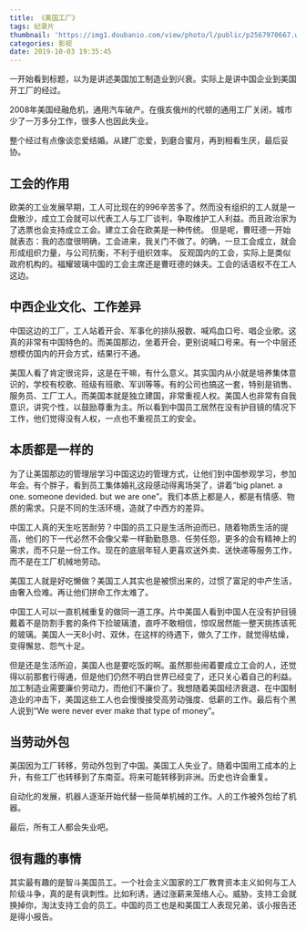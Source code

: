 ```yaml
---
title: 《美国工厂》
tags: 纪录片
thumbnail: 'https://img1.doubanio.com/view/photo/l/public/p2567970667.webp'
categories: 影视
date: 2019-10-03 19:35:45
---
```



一开始看到标题，以为是讲述美国加工制造业到兴衰。实际上是讲中国企业到美国开工厂的经过。

2008年美国经融危机，通用汽车破产。在俄亥俄州的代顿的通用工厂关闭，城市少了一万多分工作，很多人也因此失业。

整个经过有点像谈恋爱结婚。从建厂恋爱，到磨合蜜月，再到相看生厌，最后妥协。

## 工会的作用
欧美的工业发展早期，工人可比现在的996辛苦多了。然而没有组织的工人就是一盘散沙，成立工会就可以代表工人与工厂谈判，争取维护工人利益。而且政治家为了选票也会支持成立工会。建立工会在欧美是一种传统。
但是呢，曹旺德一开始就表态：我的态度很明确，工会进来，我关门不做了。的确，一旦工会成立，就会形成组织力量，与公司抗衡，不利于组织效率。
反观国内的工会，实际上是类似政府机构的。福耀玻璃中国的工会主席还是曹旺德的妹夫。工会的话语权不在工人这边。

## 中西企业文化、工作差异
中国这边的工厂，工人站着开会、军事化的排队报数、喊鸡血口号、唱企业歌。这真的非常有中国特色的。而美国那边，坐着开会，更别说喊口号来。有一个中层还想模仿国内的开会方式，结果行不通。

美国人看了肯定很诧异，这是在干嘛，有什么意义。其实国内从小就是培养集体意识的，学校有校歌、班级有班歌、军训等等。有的公司也搞这一套，特别是销售、服务员、工厂工人。而美国本就是独立建国，非常重视人权。美国人也非常有自我意识，讲究个性，以鼓励尊重为主。所以看到中国员工居然在没有护目镜的情况下工作，他们觉得没有人权，一点也不重视员工的安全。

## 本质都是一样的
为了让美国那边的管理层学习中国这边的管理方式，让他们到中国参观学习，参加年会。有个胖子，看到员工集体婚礼这段感动得离场哭了，讲着“big planet. a one. someone devided. but we are one”。我们本质上都是人，都是有情感、物质的需求。只是不同的生活环境，造就了中西方的差异。

中国工人真的天生吃苦耐劳？中国的员工只是生活所迫而已，随着物质生活的提高，他们的下一代必然不会像父辈一样勤勤恳恳、任劳任怨，更多的会有精神上的需求，而不只是一份工作。现在的底层年轻人更喜欢送外卖、送快递等服务工作，而不是在工厂机械地劳动。

美国工人就是好吃懒做？美国工人其实也是被惯出来的，过惯了富足的中产生活，由奢入俭难。再让他们拼命工作太难了。

中国工人可以一直机械重复的做同一道工序。片中美国人看到中国人在没有护目镜戴着不是防割手套的条件下捡玻璃渣，直呼不敢相信，惊叹居然能一整天挑拣该死的玻璃。美国人一天8小时、双休，在这样的待遇下，做久了工作，就觉得枯燥，变得懈怠、怨气十足。

但是还是生活所迫，美国人也是要吃饭的啊。虽然那些闹着要成立工会的人，还觉得以前那套行得通，但是他们仍然不明白世界已经变了，还只关心着自己的利益。加工制造业需要廉价劳动力，而他们不廉价了。我想随着美国经济衰退、在中国制造业的冲击下，美国这些工人也会慢慢接受高劳动强度、低薪的工作。最后有个黑人说到“We were never ever make that type of money”。

## 当劳动外包

美国因为工厂转移，劳动外包到了中国。美国工人失业了。随着中国用工成本的上升，有些工厂也转移到了东南亚。将来可能转移到非洲。历史也许会重复。

自动化的发展，机器人逐渐开始代替一些简单机械的工作。人的工作被外包给了机器。

最后，所有工人都会失业吧。

## 很有趣的事情
其实最有趣的是智斗美国员工。一个社会主义国家的工厂教育资本主义如何与工人阶级斗争，真的是有讽刺性。比如利诱，通过涨薪来笼络人心。威胁，支持工会就换掉你，淘汰支持工会的员工。中国的员工也是和美国工人表现兄弟，该小报告还是得小报告。